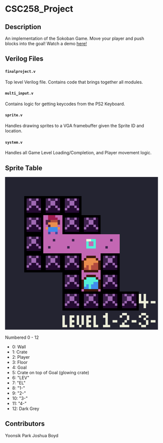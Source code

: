 # CSC258_Project
## Description
An implementation of the Sokoban Game. Move your player and push blocks into the goal! Watch a demo [here!](https://www.youtube.com/watch?v=-CL3kRxOpcg)

## Verilog Files
#### `finalproject.v`
Top level Verilog file. Contains code that brings together all modules.

#### `multi_input.v`
Contains logic for getting keycodes from the PS2 Keyboard.

#### `sprite.v`
Handles drawing sprites to a VGA framebuffer given the Sprite ID and location.

#### `system.v`
Handles all Game Level Loading/Completion, and Player movement logic. 

## Sprite Table

![alt text](https://github.com/yoonsikp/CSC258_Project/raw/master/sprites2.png "Logo Title Text 1")

Numbered 0 - 12

* 0: Wall
* 1: Crate
* 2: Player
* 3: Floor
* 4: Goal
* 5: Crate on top of Goal (glowing crate)
* 6: "LEV"
* 7: "EL"
* 8: "1-"
* 9: "2-"
* 10: "3-"
* 11: "4-"
* 12: Dark Grey

## Contributors
Yoonsik Park
Joshua Boyd
